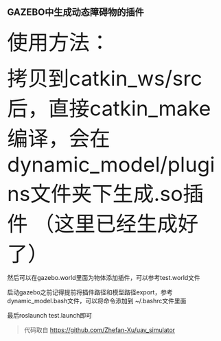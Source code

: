 ## GAZEBO中生成动态障碍物的插件

<font size=10>使用方法：</font>
 
<font size=7> 拷贝到catkin_ws/src 后，直接catkin_make编译，会在dynamic_model/plugins文件夹下生成.so插件 （这里已经生成好了）</font>

 然后可以在gazebo.world里面为物体添加插件，可以参考test.world文件

 启动gazebo之前记得提前将插件路径和模型路径export，参考dynamic_model.bash文件，可以将命令添加到 ~/.bashrc文件里面

 最后roslaunch test.launch即可

> 代码取自 https://github.com/Zhefan-Xu/uav_simulator
